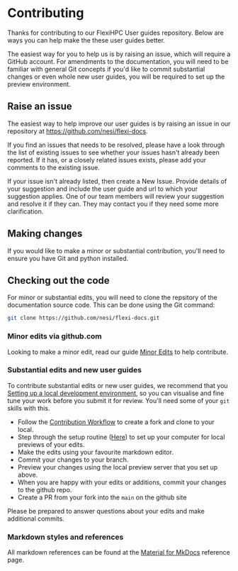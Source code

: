 # Contributing

Thanks for contributing to our FlexiHPC User guides repository. Below are ways you can help make the these user guides better.

The easiest way for you to help us is by raising an issue, which will require a GitHub account. For amendments to the documentation, you will need to be familiar with general Git concepts if you'd like to commit substantial changes or even whole new user guides, you will be required to set up the preview environment.

## Raise an issue
The easiest way to help improve our user guides is by raising an issue in our repository at https://github.com/nesi/flexi-docs.

If you find an issues that needs to be resolved, please have a look through the list of existing issues to see whether your issues hasn't already been reported. If it has, or a closely related issues exists, please add your comments to the existing issue.

If your issue isn't already listed, then create a New Issue. Provide details of your suggestion and include the user guide and url to which your suggestion applies. One of our team members will review your suggestion and resolve it if they can. They may contact you if they need some more clarification.

## Making changes

If you would like to make a minor or substantial contribution, you'll need to ensure you have Git and python installed.

## Checking out the code
For minor or substantial edits, you will need to clone the repsitory of the documentation source code. This can be done using the Git command:
```sh
git clone https://github.com/nesi/flexi-docs.git
```

### Minor edits via github.com

Looking to make a minor edit, read our guide [Minor Edits](minor-edits.md) to help contribute.

### Substantial edits and new user guides

To contribute substantial edits or new user guides, we recommend that you [Setting up a local development environment](local-development-environment.md), so you can visualise and fine tune your work before you submit it for review.
You'll need some of your `git` skills with this.

- Follow the [Contribution Workflow](contribution-workflow.md) to create a fork and clone to your local.
- Step through the setup routine ([Here](local-development-environment.md)) to set up your computer for local previews of your edits.
- Make the edits using your favourite markdown editor.
- Commit your changes to your branch.
- Preview your changes using the local preview server that you set up above.
- When you are happy with your edits or additions, commit your changes to the github repo.
- Create a PR from your fork into the `main` on the github site

Please be prepared to answer questions about your edits and make additional commits.

### Markdown styles and references

All markdown references can be found at the [Material for MkDocs](https://squidfunk.github.io/mkdocs-material/reference/) reference page.